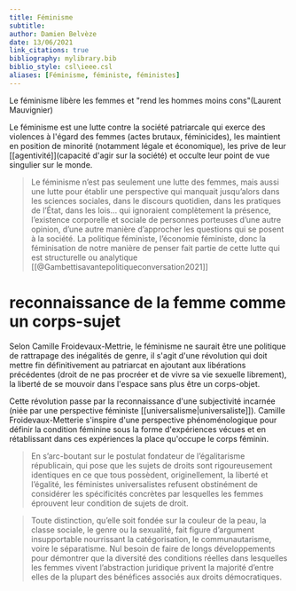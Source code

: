 ```yaml
---
title: Féminisme
subtitle:
author: Damien Belvèze
date: 13/06/2021
link_citations: true
bibliography: mylibrary.bib
biblio_style: csl\ieee.csl
aliases: [Féminisme, féministe, féministes]
---
```


Le féminisme libère les femmes et "rend les hommes moins cons"(Laurent Mauvignier)

Le féminisme est une lutte contre la société patriarcale qui exerce des violences à l'égard des femmes (actes brutaux, féminicides), les maintient en position de minorité (notamment légale et économique), les prive de leur [[agentivité]](capacité d'agir sur la société) et occulte leur point de vue singulier sur le monde. 

>Le féminisme n’est pas seulement une lutte des femmes, mais aussi une lutte pour établir une perspective qui manquait jusqu’alors dans les sciences sociales, dans le discours quotidien, dans les pratiques de l’État, dans les lois… qui ignoraient complètement la présence, l’existence corporelle et sociale de personnes porteuses d’une autre opinion, d’une autre manière d’approcher les questions qui se posent à la société. La politique féministe, l’économie féministe, donc la féminisation de notre manière de penser fait partie de cette lutte qui est structurelle ou analytique [[@Gambettisavantepolitiqueconversation2021]]

# reconnaissance de la femme comme un corps-sujet

Selon Camille Froidevaux-Mettrie, le féminisme ne saurait être une politique de rattrapage des inégalités de genre, il s'agit d'une révolution qui doit mettre fin définitivement au patriarcat en ajoutant aux libérations précédentes (droit de ne pas procréer et de vivre sa vie sexuelle librement), la liberté de se mouvoir dans l'espace sans plus être un corps-objet. 

Cette révolution passe par la reconnaissance d'une subjectivité incarnée (niée par une perspective féministe [[universalisme|universaliste]]). 
Camille Froidevaux-Metterie s'inspire d'une perspective phénoménologique pour définir la condition féminine sous la forme d'expériences vécues et en rétablissant dans ces expériences la place qu'occupe le corps féminin. 

>En s’arc-boutant sur le postulat fondateur de l’égalitarisme républicain, qui pose que les sujets de droits sont rigoureusement identiques en ce que tous possèdent, originellement, la liberté et l’égalité, les féministes universalistes refusent obstinément de considérer les spécificités concrètes par lesquelles les femmes éprouvent leur condition de sujets de droit.

>Toute distinction, qu’elle soit fondée sur la couleur de la peau, la classe sociale, le genre ou la sexualité, fait figure d’argument insupportable nourrissant la catégorisation, le communautarisme, voire le séparatisme. Nul besoin de faire de longs développements pour démontrer que la diversité des conditions réelles dans lesquelles les femmes vivent l’abstraction juridique privent la majorité d’entre elles de la plupart des bénéfices associés aux droits démocratiques.







